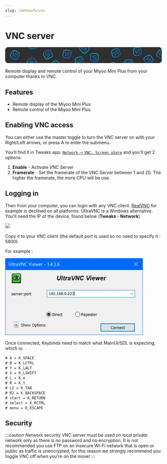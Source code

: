 ```yaml
---
slug: /network/vnc
---
```



# VNC server

![](./assets/vnc.webp)

Remote display and remote control of your Miyoo Mini Plus from your computer thanks to VNC.


## Features

- Remote display of the Miyoo Mini Plus
- Remote control of the Miyoo Mini Plus


## Enabling VNC access

You can either use the master toggle to turn the VNC server on with your Right/Left arrows, or press A to enter the submenu.

You'll find it in Tweaks app: [`Network` -› `VNC: Screen share`](/docs/apps/tweaks#vnc-screen-share) and you'll get 2 options:

1. **Enable** - Activate VNC Server
2. **Framerate** - Set the framerate of the VNC Server between 1 and 20. The higher the framerate, the more CPU will be use.

## Logging in


Then from your computer, you can login with any VNC client. [RealVNC](https://www.realvnc.com/fr/connect/download/viewer/) for example is declined on all platforms. UltraVNC is a Windows alternative.
You'll need the IP of the device, found below (**Tweaks** › **Network**)

![](https://github.com/OnionUI/Onion/assets/47260768/23ee6dbf-48c8-4484-b98b-9a8642b8fd49)

Copy it to your VNC client (the default port is used so no need to specify it : 5900).

For example : 

![](./assets/vnc-client.webp)

Once connected, Keybinds need to match what MainUI/SDL is expecting, which is:

```
# A = K_SPACE
# B = K_LCTRL
# Y = K_LALT
# X = K_LSHIFT
# L = K_e
# R = K_t
# L2 = K_TAB
# R2 = K_BACKSPACE
# start = K_RETURN
# select = K_RCTRL
# menu = K_ESCAPE
```

## Security

:::caution Network security
VNC server must be used on local private network only as there is no password and no encryption. It is not recommended you use FTP on an insecure Wi-Fi network that is open or public as traffic is unencrypted, for this reason we strongly recommend you toggle VNC off when you're on the move!
:::
